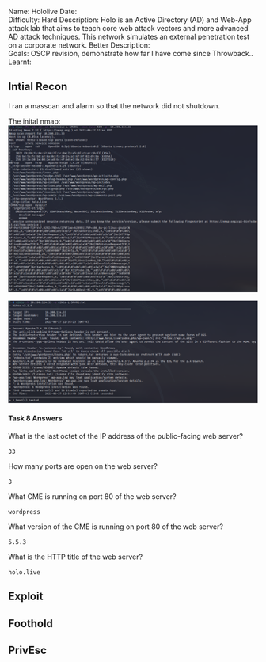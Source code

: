 
Name: Hololive
Date:  
Difficulty: Hard
Description: Holo is an Active Directory (AD) and Web-App attack lab that aims to teach core web attack vectors and more advanced AD attack techniques. This network simulates an external penetration test on a corporate network. 
Better Description:  
Goals: OSCP revision, demonstrate how far I have come since Throwback..
Learnt:

## Intial Recon

I ran a masscan and alarm so that the network did not shutdown.

The inital nmap:
![initnmap](Screenshots/init-recon-nmap-webserver.png)

![nikto](Screenshots/nikto-init-webserver.png)

#### Task 8 Answers

What is the last octet of the IP address of the public-facing web server?
```toggle
33
```
How many ports are open on the web server?
```toggle
3
```
What CME is running on port 80 of the web server?
```toggle
wordpress
```
What version of the CME is running on port 80 of the web server?
```toggle
5.5.3
```
What is the HTTP title of the web server?
```toggle
holo.live
```

## Exploit

## Foothold

## PrivEsc

      
